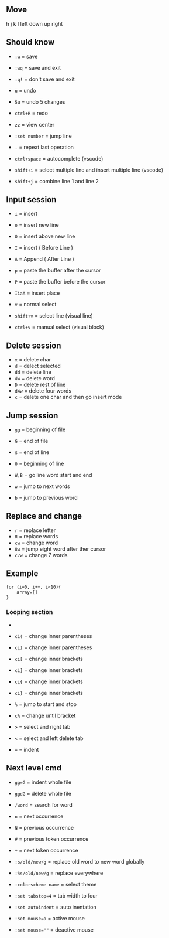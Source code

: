 ## Move
h    j    k  l
left down up right



## Should know

- `:w` = save
- `:wq` = save and exit
- `:q!` = don't save and exit
  
- `u` = undo
- `5u` = undo 5 changes
- `ctrl+R` = redo
- `zz` = view center

- `:set number` = jump line
- `.` = repeat last operation

- `ctrl+space` = autocomplete (vscode)
- `shift+i` = select multiple line and insert multiple line (vscode)
- `shift+j` = combine line 1 and line 2 
  


## Input session

- `i` = insert
- `o` = insert new line
- `O` = insert above new line 
- `I` = insert ( Before Line )
- `A` = Append ( After Line )
- `p` = paste the buffer after the cursor
- `P` = paste the buffer before the cursor
- `IiaA` = insert place

- `v` = normal select
- `shift+v` = select line (visual line)
- `ctrl+v` = manual select (visual block)



## Delete session

- `x` = delete char
- `d` = delect selected
- `dd` = delete line
- `dw` = delete word
- `D` = delete rest of line
- `d4w` = delete four words
- `c` = delete one char and then go insert mode


## Jump session

- `gg` = beginning of file
- `G` = end of file
- `$` = end of line
- `0` = beginning of line

- `W,B` = go line word start and end
- `w` = jump to next words
- `b` = jump to previous word



## Replace and change

- `r` = replace letter
- `R` = replace words
- `cw` = change word
- `8w` = jump eight word after ther cursor
- `c7w` = change 7 words



## Example 

	for (i=0, i++, i<10){
		array=[]
	} 



### Looping section
- 
- `ci(` = change inner parentheses
- `ci)` = change inner parentheses
- `ci[` = change inner brackets
- `ci]` = change inner brackets
- `ci{` = change inner brackets
- `ci}` = change inner brackets
- `%` = jump to start and stop
- `c%` = change until bracket

- `>` = select and right tab
- `<` = select and left delete tab
- `=` = indent



## Next level cmd

- `gg=G` = indent whole file
- `ggdG` = delete whole file

- `/word` = search for word
- `n` = next occurrence
- `N` = previous occurrence

- `#` = previous token occurrence
- `+` = next token occurrence

- `:s/old/new/g` = replace old word to new word globally
- `:%s/old/new/g` = replace everywhere

- `:colorscheme name` = select theme

- `:set tabstop=4` = tab width to four
- `:set autoindent` = auto inentation
- `:set mouse=a` = active mouse
- `:set mouse=""` = deactive mouse
